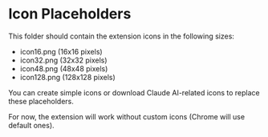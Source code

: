 # Icon Placeholders

This folder should contain the extension icons in the following sizes:
- icon16.png (16x16 pixels)
- icon32.png (32x32 pixels)  
- icon48.png (48x48 pixels)
- icon128.png (128x128 pixels)

You can create simple icons or download Claude AI-related icons to replace these placeholders.

For now, the extension will work without custom icons (Chrome will use default ones).